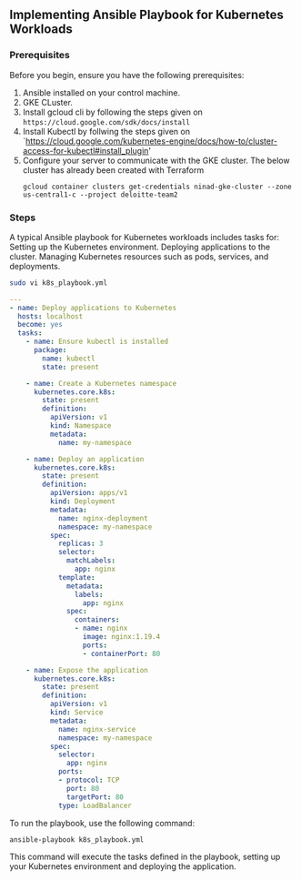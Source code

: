 ## Implementing Ansible Playbook for Kubernetes Workloads

### Prerequisites

Before you begin, ensure you have the following prerequisites:

1. Ansible installed on your control machine.
2. GKE CLuster.
3. Install gcloud cli by following the steps given on `https://cloud.google.com/sdk/docs/install`
4. Install Kubectl by follwing the steps given on `https://cloud.google.com/kubernetes-engine/docs/how-to/cluster-access-for-kubectl#install_plugin'
5. Configure your server to communicate with the GKE cluster. The below cluster has already been created with Terraform
    ```
    gcloud container clusters get-credentials ninad-gke-cluster --zone us-central1-c --project deloitte-team2
    ```


### Steps
A typical Ansible playbook for Kubernetes workloads includes tasks for:
Setting up the Kubernetes environment.
Deploying applications to the cluster.
Managing Kubernetes resources such as pods, services, and deployments.

```sh
sudo vi k8s_playbook.yml
```
```yaml
---
- name: Deploy applications to Kubernetes
  hosts: localhost
  become: yes
  tasks:
    - name: Ensure kubectl is installed
      package:
        name: kubectl
        state: present

    - name: Create a Kubernetes namespace
      kubernetes.core.k8s:
        state: present
        definition:
          apiVersion: v1
          kind: Namespace
          metadata:
            name: my-namespace

    - name: Deploy an application
      kubernetes.core.k8s:
        state: present
        definition:
          apiVersion: apps/v1
          kind: Deployment
          metadata:
            name: nginx-deployment
            namespace: my-namespace
          spec:
            replicas: 3
            selector:
              matchLabels:
                app: nginx
            template:
              metadata:
                labels:
                  app: nginx
              spec:
                containers:
                - name: nginx
                  image: nginx:1.19.4
                  ports:
                  - containerPort: 80

    - name: Expose the application
      kubernetes.core.k8s:
        state: present
        definition:
          apiVersion: v1
          kind: Service
          metadata:
            name: nginx-service
            namespace: my-namespace
          spec:
            selector:
              app: nginx
            ports:
            - protocol: TCP
              port: 80
              targetPort: 80
            type: LoadBalancer
```

To run the playbook, use the following command:
```
ansible-playbook k8s_playbook.yml
```
This command will execute the tasks defined in the playbook, setting up your Kubernetes environment and deploying the application.

